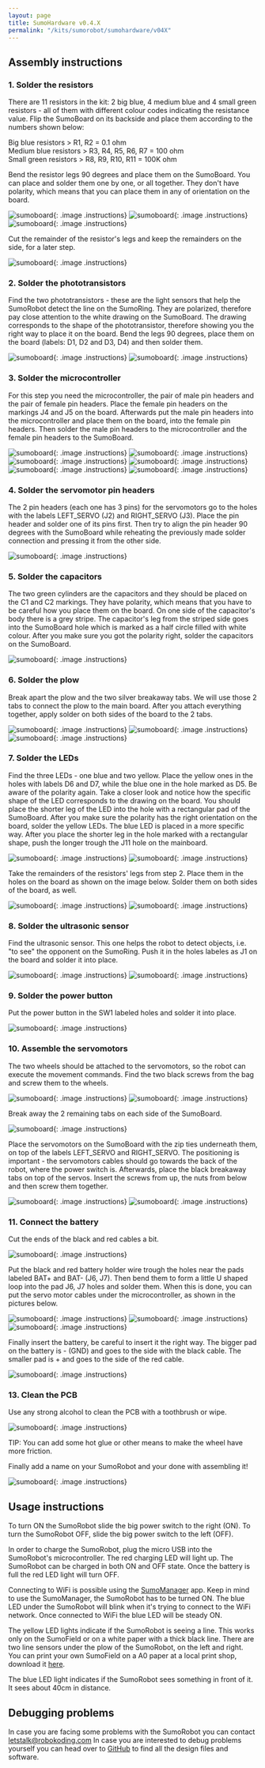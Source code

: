 ```yaml
---
layout: page
title: SumoHardware v0.4.X
permalink: "/kits/sumorobot/sumohardware/v04X"
---
```


## Assembly instructions

### 1. Solder the resistors

There are 11 resistors in the kit: 2 big blue, 4 medium blue and 4 small green resistors - all of them with different colour codes indicating the resistance value. Flip the SumoBoard on its backside and place them according to the numbers shown below:

Big blue resistors > R1, R2 = 0.1 ohm  
Medium blue resistors > R3, R4, R5, R6, R7 = 100 ohm  
Small green resistors > R8, R9, R10, R11 = 100K ohm

Bend the resistor legs 90 degrees and place them on the SumoBoard. You can place and solder them one by one, or all together.  They don't have polarity, which means that you can place them in any of orientation on the board.

![sumoboard](/assets/img/v04X/step1_1.jpg){: .image .instructions}
![sumoboard](/assets/img/v04X/step1_2.jpg){: .image .instructions}
![sumoboard](/assets/img/v04X/step1_3.jpg){: .image .instructions}

Cut the remainder of the resistor's legs and keep the remainders on the side, for a later step.

![sumoboard](/assets/img/v04X/step1_4.jpg){: .image .instructions}

### 2. Solder the phototransistors

Find the two phototransistors - these are the light sensors that help the SumoRobot detect the line on the SumoRing. They are polarized, therefore pay close attention to the white drawing on the SumoBoard. The drawing corresponds to the shape of the phototransistor, therefore showing you the right way to place it on the board.  Bend the legs 90 degrees, place them on the board (labels: D1, D2 and D3, D4) and then solder them.

![sumoboard](/assets/img/v04X/step2_1.jpg){: .image .instructions}
![sumoboard](/assets/img/v04X/step2_2.jpg){: .image .instructions}

### 3. Solder the microcontroller

For this step you need the microcontroller, the pair of male pin headers and the pair of female pin headers. Place the female pin headers on the markings J4 and J5 on the board. Afterwards put the male pin headers into the microcontroller and place them on the board, into the female pin headers. Then solder the male pin headers to the microcontroller and the female pin headers to the SumoBoard.

![sumoboard](/assets/img/v04X/step_3_1.jpg){: .image .instructions}
![sumoboard](/assets/img/v04X/step3_2.jpg){: .image .instructions}
![sumoboard](/assets/img/v04X/step3_3.jpg){: .image .instructions}
![sumoboard](/assets/img/v04X/step3_4.jpg){: .image .instructions}
![sumoboard](/assets/img/v04X/step3_5.jpg){: .image .instructions}
![sumoboard](/assets/img/v04X/step_3_6.jpg){: .image .instructions}

### 4. Solder the servomotor pin headers

The 2 pin headers (each one has 3 pins) for the servomotors go to the holes with the labels LEFT_SERVO (J2) and RIGHT_SERVO (J3). Place the pin header and solder one of its pins first. Then try to align the pin header 90 degrees with the SumoBoard while reheating the previously made solder connection and pressing it from the other side.

![sumoboard](/assets/img/v04X/step4_1.jpg){: .image .instructions}

### 5. Solder the capacitors

The two green cylinders are the capacitors and they should be placed on the C1 and C2 markings. They have polarity, which means that you have to be careful how you place them on the board. On one side of the capacitor's body there is a grey stripe. The capacitor's leg from the striped side goes into the SumoBoard hole which is marked as a half circle filled with white colour. After you make sure you got the polarity right, solder the capacitors on the SumoBoard.

![sumoboard](/assets/img/v04X/step5_1.jpg){: .image .instructions}

### 6. Solder the plow

Break apart the plow and the two silver breakaway tabs. We will use those 2 tabs to connect the plow to the main board. After you attach everything together, apply solder on both sides of the board to the 2 tabs.

![sumoboard](/assets/img/v04X/step6_1.jpg){: .image .instructions}
![sumoboard](/assets/img/v04X/step6_3.jpg){: .image .instructions}
![sumoboard](/assets/img/v04X/step6_4.jpg){: .image .instructions}

### 7. Solder the LEDs

Find the three LEDs - one blue and two yellow. Place the yellow ones in the holes with labels D6 and D7, while the blue one in the hole marked as D5. Be aware of the polarity again. Take a closer look and notice how the specific shape of the LED corresponds to the drawing on the board. You should place the shorter leg of the LED into the hole with a rectangular pad of the SumoBoard. After you make sure the polarity has the right orientation on the board, solder the yellow LEDs. The blue LED is placed in a more specific way. After you place the shorter leg in the hole marked with a rectangular shape, push the longer trough the J11 hole on the mainboard.

![sumoboard](/assets/img/v04X/step7_1.jpg){: .image .instructions}
![sumoboard](/assets/img/v04X/step7_2.jpg){: .image .instructions}

Take the remainders of the resistors' legs from step 2. Place them in the holes on the board as shown on the image below. Solder them on both sides of the board, as well.

![sumoboard](/assets/img/v04X/step8_1.jpg){: .image .instructions}
![sumoboard](/assets/img/v04X/step8_2.jpg){: .image .instructions}

### 8. Solder the ultrasonic sensor

Find the ultrasonic sensor. This one helps the robot to detect objects, i.e. "to see" the opponent on the SumoRing. Push it in the holes labeles as J1 on the board and solder it into place.

![sumoboard](/assets/img/v04X/step9_1.jpg){: .image .instructions}
![sumoboard](/assets/img/v04X/step9_2.jpg){: .image .instructions}

### 9. Solder the power button

Put the power button in the SW1 labeled holes and solder it into place.

![sumoboard](/assets/img/v04X/step10_1.jpg){: .image .instructions}

### 10. Assemble the servomotors

The two wheels should be attached to the servomotors, so the robot can execute the movement commands. Find the two black screws from the bag and screw them to the wheels.

![sumoboard](/assets/img/v04X/step11_1.jpg){: .image .instructions}
![sumoboard](/assets/img/v04X/step11_2.jpg){: .image .instructions}

Break away the 2 remaining tabs on each side of the SumoBoard.

![sumoboard](/assets/img/v04X/step11_3.jpg){: .image .instructions}

Place the servomotors on the SumoBoard with the zip ties underneath them, on top of the labels LEFT_SERVO and RIGHT_SERVO. The positioning is important - the servomotors cables should go towards the back of the robot, where the power switch is. Afterwards, place the black breakaway tabs on top of the servos. Insert the screws from up, the nuts from below and then screw them together.

![sumoboard](/assets/img/v04X/step11_4.jpg){: .image .instructions}
![sumoboard](/assets/img/v04X/step11_5.jpg){: .image .instructions}

### 11. Connect the battery

Cut the ends of the black and red cables a bit.

![sumoboard](/assets/img/v04X/step13_2.jpg){: .image .instructions}

Put the black and red battery holder wire trough the holes near the pads labeled BAT+ and BAT- (J6, J7). Then bend them to form a little U shaped loop into the pad J6, J7 holes and solder them. When this is done, you can put the servo motor cables under the microcontroller, as shown in the pictures below.

![sumoboard](/assets/img/v04X/step13_3.jpg){: .image .instructions}
![sumoboard](/assets/img/v04X/step13_4.jpg){: .image .instructions}
![sumoboard](/assets/img/v04X/step13_5.jpg){: .image .instructions}

Finally insert the battery, be careful to insert it the right way. The bigger pad on the battery is - (GND) and goes to the side with the black cable. The smaller pad is + and goes to the side of the red cable.

![sumoboard](/assets/img/v04X/step_13_6.jpg){: .image .instructions}

### 13. Clean the PCB

Use any strong alcohol to clean the PCB with a toothbrush or wipe.

![sumoboard](/assets/img/v04X/step14_1.jpg){: .image .instructions}

TIP: You can add some hot glue or other means to make the wheel have more friction.

Finally add a name on your SumoRobot and your done with assembling it!

![sumoboard](/assets/img/v04X/final.jpg){: .image .instructions}

## Usage instructions

To turn ON the SumoRobot slide the big power switch to the right (ON). To turn the SumoRobot OFF, slide the big power switch to the left (OFF).

In order to charge the SumoRobot, plug the micro USB into the SumoRobot's microcontroller. The red charging LED will light up. The SumoRobot can be charged in both ON and OFF state. Once the battery is full the red LED light will turn OFF.

Connecting to WiFi is possible using the [SumoManager](/kits/sumorobot/sumomanager) app. Keep in mind to use the SumoManager, the SumoRobot has to be turned ON. The blue LED under the SumoRobot will blink when it's trying to connect to the WiFi network. Once connected to WiFi the blue LED will be steady ON.

The yellow LED lights indicate if the SumoRobot is seeing a line. This works only on the SumoField or on a white paper with a thick black line. There are two line sensors under the plow of the SumoRobot, on the left and right. You can print your own SumoField on a A0 paper at a local print shop, download it [here](/assets/docs/sumofield.pdf).

The blue LED light indicates if the SumoRobot sees something in front of it. It sees about 40cm in distance.

## Debugging problems

In case you are facing some problems with the SumoRobot you can contact [letstalk@robokoding.com](#)
In case you are interested to debug problems yourself you can head over to [GitHub](https://github.com/robokoding) to find all the design files and software.

